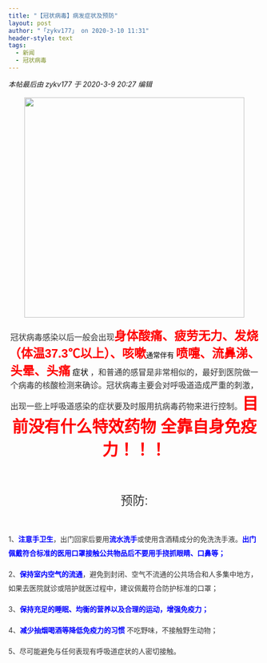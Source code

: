 ```yaml
---
title: "【冠状病毒】病发症状及预防"
layout: post
author: "「zykv177」 on 2020-3-10 11:31"
header-style: text
tags:
  - 新闻
  - 冠状病毒
---
```


<head></head>
<body>
 <i class="pstatus"> 本帖最后由 zykv177 于 2020-3-9 20:27 编辑 </i>
 <br> 
 <br> 
 <div align="center"> 
  <ignore_js_op> 
   <img aid="1340331" src="https://bbs.boniu123.cc/data/attachment/forum/202003/09/202708h99au9bii2l9i6ii.jpg" zoomfile="data/attachment/forum/202003/09/202708h99au9bii2l9i6ii.jpg" file="data/attachment/forum/202003/09/202708h99au9bii2l9i6ii.jpg" width="440" inpost="1"> 
   <div class="tip tip_4 aimg_tip" id="aimg_1340331_menu" style="position: absolute; display: none" disautofocus="true"> 
    <div class="xs0"> 
     <p><strong>uuuuuuu.jpg</strong> <em class="xg1">(69.01 KB, 下载次数: 0)</em></p> 
     <p> <a href="forum.php?mod=attachment&amp;aid=MTM0MDMzMXw1N2MxODEwY3wxNTgzOTExODg3fDB8NTc2OTc5&amp;nothumb=yes" target="_blank">下载附件</a> &nbsp;<a href="javascript:;" onclick="showWindow(this.id, this.getAttribute('url'), 'get', 0);" id="savephoto_1340331" url="home.php?mod=spacecp&amp;ac=album&amp;op=saveforumphoto&amp;aid=1340331&amp;handlekey=savephoto_1340331">保存到相册</a> </p> 
     <p class="xg1 y"><span title="2020-3-9 20:27">前天&nbsp;20:27</span> 上传</p> 
    </div> 
    <div class="tip_horn"></div> 
   </div> 
  </ignore_js_op> 
 </div>
 <br> 
 <div align="center"> 
  <font face="Arial, Helvetica, sans-serif"><font color="#333333"><font style="font-size:16px">冠状病毒感染以后一般会出现</font></font><font size="5"><font color="#ff00"><strong>身体酸痛、疲劳无力、发烧（体温37.3℃以上）、咳嗽</strong></font></font><font color="#000000">通常伴有</font></font> 
  <font face="Arial, Helvetica, sans-serif"><strong><font size="5"><font color="#ff0000">喷嚏、流鼻涕、头晕、头痛</font></font></strong></font> 
  <font face="Arial, Helvetica, sans-serif"><font style="font-size:16px"><font color="#000000">症状</font></font></font> 
  <font face="Arial, Helvetica, sans-serif"><font color="#333333"><font style="font-size:16px">，和普通的感冒是非常相似的，最好到医院做一个病毒的核酸检测来确诊。冠状病毒主要会对呼吸道造成严重的刺激，出现一些上呼吸道感染的症状要及时服用抗病毒药物来进行控制。</font></font><strong><font size="6"><font color="#ff0000">目前没有什么特效药物 全靠自身免疫力！！！</font></font></strong></font> 
 </div>
 <br> 
 <div align="center"> 
  <font color="#333333"><font face="Arial, Helvetica, sans-serif"><strong><font size="5"><br> </font></strong></font></font> 
 </div>
 <br> 
 <div align="center"> 
  <font color="#333333"><font face="Arial, Helvetica, sans-serif"><font size="5">预防:</font></font></font> 
 </div>
 <br> 
 <div align="center"> 
  <br> 
  <p style="line-height:28px;text-indent:nullem;text-align:left"><font color="#333333">1、</font><strong><font color="#0000ff">注意手卫生</font></strong><font color="#333333">，出门回家后要用</font><strong><font color="#0000ff">流水洗手</font></strong><font color="#333333">或使用含酒精成分的免洗洗手液。</font><font color="#0000ff"><strong>出门佩戴符合标准的医用口罩</strong><strong>接触公共物品后不要用手挠抓眼睛、口鼻等；</strong></font></p> 
  <p style="line-height:28px;text-indent:nullem;text-align:left"><font color="#333333">2、</font><strong><font color="#0000ff">保持室内空气的流通</font></strong><font color="#333333">，避免到封闭、空气不流通的公共场合和人多集中地方，如果去医院就诊或陪护就医过程中，建议佩戴符合防护标准的口罩；</font></p> 
  <p style="line-height:28px;text-indent:nullem;text-align:left"><font color="#333333">3、</font><strong><font color="#0000ff">保持充足的睡眠、均衡的营养以及合理的运动，增强免疫力；</font></strong></p> 
  <p style="line-height:28px;text-indent:nullem;text-align:left"><font color="#333333">4、</font><strong><font color="#0000ff">减少抽烟喝酒等降低免疫力的习惯</font></strong><font color="#333333"> 不吃野味，不接触野生动物；</font></p> 
  <p style="line-height:28px;text-indent:nullem;text-align:left"><font style="color:rgb(51, 51, 51)">5、尽可能避免与任何表现有呼吸道症状的人密切接触。</font></p> 
 </div>
 <br> 
 <br>
</body>


